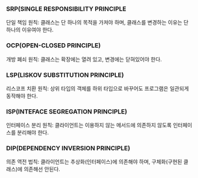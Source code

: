 ### SRP(SINGLE RESPONSIBILITY PRINCIPLE

단일 책임 원칙: 클래스는 단 하나의 목적을 가져야 하며, 클래스를 변경하는 이유는 단 하나의 이유여야 한다.

### OCP(OPEN-CLOSED PRINCIPLE)

개방 폐쇠 원칙: 클래스는 확장에는 열려 있고, 변경에는 닫혀있어야 한다.

### LSP(LISKOV SUBSTITUTION PRINCIPLE)

리스코프 치환 원칙: 상위 타입의 객체를 하위 타입으로 바꾸어도 프로그램은 일관되게 동작해야 한다.

### ISP(INTEFACE SEGREGATION PRINCIPLE)

인터페이스 분리 원칙: 클라이언트는 이용하지 않는 메서드에 의존하지 않도록 인터페이스를 분리해야 한다.

### DIP(DEPENDENCY INVERSION PRINCIPLE)

의존 역전 법칙: 클라이언트는 추상화(인터페이스)에 의존해야 하며, 구체화(구현된 클래스)에 의존해선 안된다.
